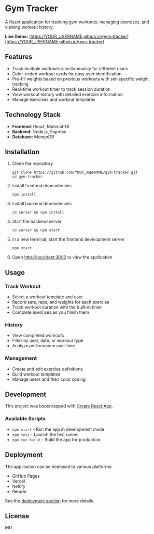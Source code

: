 # Gym Tracker

A React application for tracking gym workouts, managing exercises, and viewing workout history.

**Live Demo:** [https://YOUR_USERNAME.github.io/gym-tracker](https://YOUR_USERNAME.github.io/gym-tracker)

## Features

- Track multiple workouts simultaneously for different users
- Color-coded workout cards for easy user identification
- Pre-fill weights based on previous workouts with set-specific weight tracking
- Real-time workout timer to track session duration
- View workout history with detailed exercise information
- Manage exercises and workout templates

## Technology Stack

- **Frontend**: React, Material-UI
- **Backend**: Node.js, Express
- **Database**: MongoDB

## Installation

1. Clone the repository
   ```
   git clone https://github.com/YOUR_USERNAME/gym-tracker.git
   cd gym-tracker
   ```

2. Install frontend dependencies
   ```
   npm install
   ```

3. Install backend dependencies
   ```
   cd server && npm install
   ```

4. Start the backend server
   ```
   cd server && npm start
   ```

5. In a new terminal, start the frontend development server
   ```
   npm start
   ```

6. Open [http://localhost:3000](http://localhost:3000) to view the application

## Usage

### Track Workout
- Select a workout template and user
- Record sets, reps, and weights for each exercise
- Track workout duration with the built-in timer
- Complete exercises as you finish them

### History
- View completed workouts
- Filter by user, date, or workout type
- Analyze performance over time

### Management
- Create and edit exercise definitions
- Build workout templates
- Manage users and their color coding

## Development

This project was bootstrapped with [Create React App](https://github.com/facebook/create-react-app).

### Available Scripts

- `npm start` - Run the app in development mode
- `npm test` - Launch the test runner
- `npm run build` - Build the app for production

## Deployment

The application can be deployed to various platforms:

- GitHub Pages
- Vercel
- Netlify
- Render

See the [deployment section](#deployment) for more details.

## License

MIT
